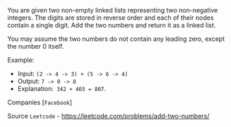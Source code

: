 You are given two non-empty linked lists representing two non-negative integers. The digits are stored in reverse order and each of their nodes contain a single digit. Add the two numbers and return it as a linked list.

You may assume the two numbers do not contain any leading zero, except the number 0 itself.

Example:

- Input: `(2 -> 4 -> 3) + (5 -> 6 -> 4)`
- Output: `7 -> 0 -> 8`
- Explanation:` 342 + 465 = 807`.

Companies [`Facebook`]

Source `Leetcode` - https://leetcode.com/problems/add-two-numbers/